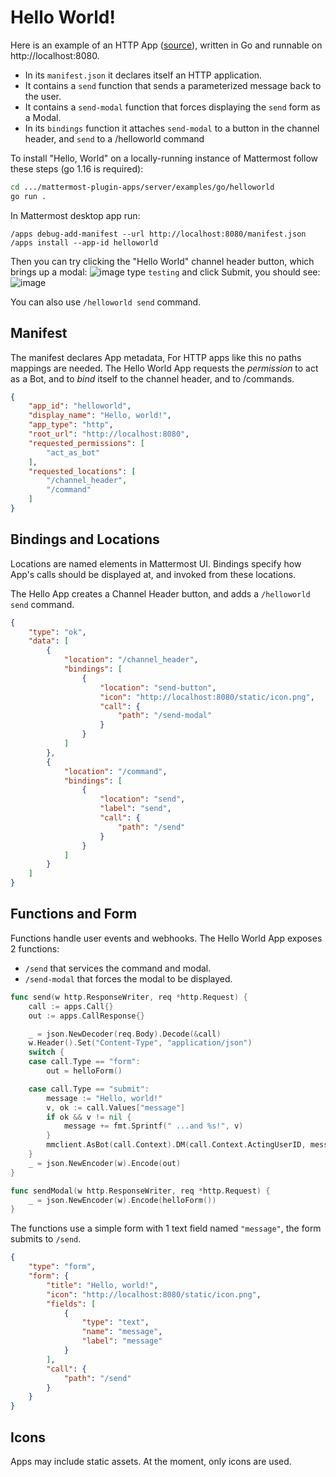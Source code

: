 # Hello World!

Here is an example of an HTTP App ([source](/server/examples/go/helloworld)),
written in Go and runnable on http://localhost:8080. 

- In its `manifest.json` it declares itself an HTTP application.
- It contains a `send` function that sends a parameterized message back to the
  user. 
- It contains a `send-modal` function that forces displaying the `send` form as
  a Modal.
- In its `bindings` function it attaches `send-modal` to a button in the channel
  header, and `send` to a /helloworld command

To install "Hello, World" on a locally-running instance of Mattermost follow
these steps (go 1.16 is required):
```sh
cd .../mattermost-plugin-apps/server/examples/go/helloworld
go run . 
```

In Mattermost desktop app run:
```
/apps debug-add-manifest --url http://localhost:8080/manifest.json
/apps install --app-id helloworld
```

Then you can try clicking the "Hello World" channel header button, which brings up a modal:
![image](https://user-images.githubusercontent.com/1187448/110829345-da81d800-824c-11eb-96e7-c62637242897.png)
type `testing` and click Submit, you should see:
![image](https://user-images.githubusercontent.com/1187448/110829449-fb4a2d80-824c-11eb-8ade-d20e0fbd1b94.png)

You can also use `/helloworld send` command.

## Manifest
The manifest declares App metadata, For HTTP apps like this no paths mappings
are needed. The Hello World App requests the *permission* to act as a Bot, and
to *bind* itself to the channel header, and to /commands.

```json
{
	"app_id": "helloworld",
	"display_name": "Hello, world!",
	"app_type": "http",
	"root_url": "http://localhost:8080",
	"requested_permissions": [
		"act_as_bot"
	],
	"requested_locations": [
		"/channel_header",
		"/command"
	]
}
```

## Bindings and Locations
Locations are named elements in Mattermost UI. Bindings specify how App's calls
should be displayed at, and invoked from these locations. 

The Hello App creates a Channel Header button, and adds a `/helloworld send` command.

```json
{
	"type": "ok",
	"data": [
		{
			"location": "/channel_header",
			"bindings": [
				{
					"location": "send-button",
					"icon": "http://localhost:8080/static/icon.png",
					"call": {
						"path": "/send-modal"
					}
				}
			]
		},
		{
			"location": "/command",
			"bindings": [
				{
					"location": "send",
					"label": "send",
					"call": {
						"path": "/send"
					}
				}
			]
		}
	]
}
```

## Functions and Form
Functions handle user events and webhooks. The Hello World App exposes 2 functions:
- `/send` that services the command and modal.
- `/send-modal` that forces the modal to be displayed.

```go
func send(w http.ResponseWriter, req *http.Request) {
	call := apps.Call{}
	out := apps.CallResponse{}

	_ = json.NewDecoder(req.Body).Decode(&call)
	w.Header().Set("Content-Type", "application/json")
	switch {
	case call.Type == "form":
		out = helloForm()

	case call.Type == "submit":
		message := "Hello, world!"
		v, ok := call.Values["message"]
		if ok && v != nil {
			message += fmt.Sprintf(" ...and %s!", v)
		}
		mmclient.AsBot(call.Context).DM(call.Context.ActingUserID, message)
	}
	_ = json.NewEncoder(w).Encode(out)
}

func sendModal(w http.ResponseWriter, req *http.Request) {
	_ = json.NewEncoder(w).Encode(helloForm())
}
```

The functions use a simple form with 1 text field named `"message"`, the form
submits to `/send`.

```json
{
	"type": "form",
	"form": {
		"title": "Hello, world!",
		"icon": "http://localhost:8080/static/icon.png",
		"fields": [
			{
				"type": "text",
				"name": "message",
				"label": "message"
			}
		],
		"call": {
			"path": "/send"
		}
	}
}
```

## Icons 
Apps may include static assets. At the moment, only icons are used.
